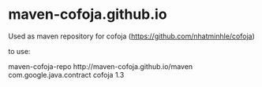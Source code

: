 # maven-cofoja.github.io

Used as maven repository for cofoja (https://github.com/nhatminhle/cofoja)

to use:

<repository>
  <id>maven-cofoja-repo</id>
  <url>http://maven-cofoja.github.io/maven</url>
</repository>

<dependency>
  <groupId>com.google.java.contract</groupId>
  <artifactId>cofoja</artifactId>
  <version>1.3</version>
</dependency>
